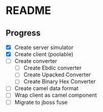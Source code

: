 # README

## Progress

- [X] Create server simulator
- [X] Create client (poolable)
- [ ] Create converter
	- [ ] Create Ebdic converter
	- [ ] Create Upacked Converter
	- [ ] Create Binary Hex Converter
- [ ] Create camel data format
- [ ] Wrap client as camel component
- [ ] Migrate to jboss fuse
